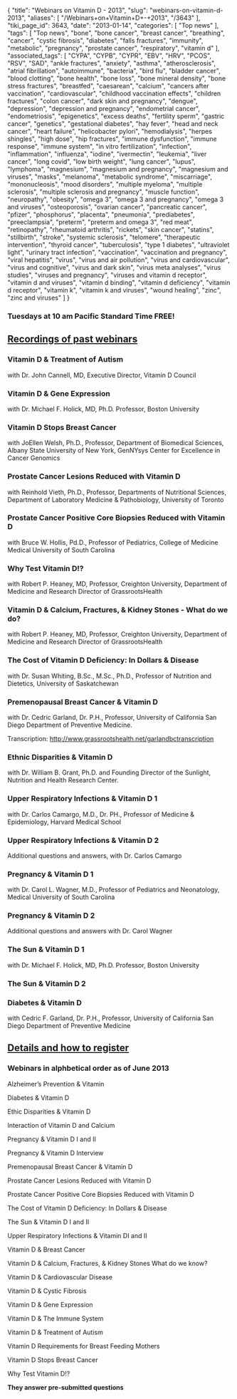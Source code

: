 {
    "title": "Webinars on Vitamin D - 2013",
    "slug": "webinars-on-vitamin-d-2013",
    "aliases": [
        "/Webinars+on+Vitamin+D+-+2013",
        "/3643"
    ],
    "tiki_page_id": 3643,
    "date": "2013-01-14",
    "categories": [
        "Top news"
    ],
    "tags": [
        "Top news",
        "bone",
        "bone cancer",
        "breast cancer",
        "breathing",
        "cancer",
        "cystic fibrosis",
        "diabetes",
        "falls fractures",
        "immunity",
        "metabolic",
        "pregnancy",
        "prostate cancer",
        "respiratory",
        "vitamin d"
    ],
    "associated_tags": [
        "CYPA",
        "CYPB",
        "CYPR",
        "EBV",
        "HRV",
        "PCOS",
        "RSV",
        "SAD",
        "ankle fractures",
        "anxiety",
        "asthma",
        "atherosclerosis",
        "atrial fibrillation",
        "autoimmune",
        "bacteria",
        "bird flu",
        "bladder cancer",
        "blood clotting",
        "bone health",
        "bone loss",
        "bone mineral density",
        "bone stress fractures",
        "breastfed",
        "caesarean",
        "calcium",
        "cancers after vaccination",
        "cardiovascular",
        "childhood vaccination effects",
        "children fractures",
        "colon cancer",
        "dark skin and pregnancy",
        "dengue",
        "depression",
        "depression and pregnancy",
        "endometrial cancer",
        "endometriosis",
        "epigenetics",
        "excess deaths",
        "fertility sperm",
        "gastric cancer",
        "genetics",
        "gestational diabetes",
        "hay fever",
        "head and neck cancer",
        "heart failure",
        "helicobacter pylori",
        "hemodialysis",
        "herpes shingles",
        "high dose",
        "hip fractures",
        "immune dysfunction",
        "immune response",
        "immune system",
        "in vitro fertilization",
        "infection",
        "inflammation",
        "influenza",
        "iodine",
        "ivermectin",
        "leukemia",
        "liver cancer",
        "long covid",
        "low birth weight",
        "lung cancer",
        "lupus",
        "lymphoma",
        "magnesium",
        "magnesium and pregnancy",
        "magnesium and viruses",
        "masks",
        "melanoma",
        "metabolic syndrome",
        "miscarriage",
        "mononucleosis",
        "mood disorders",
        "multiple myeloma",
        "multiple sclerosis",
        "multiple sclerosis and pregnancy",
        "muscle function",
        "neuropathy",
        "obesity",
        "omega 3",
        "omega 3 and pregnancy",
        "omega 3 and viruses",
        "osteoporosis",
        "ovarian cancer",
        "pancreatic cancer",
        "pfizer",
        "phosphorus",
        "placenta",
        "pneumonia",
        "prediabetes",
        "preeclampsia",
        "preterm",
        "preterm and omega 3",
        "red meat",
        "retinopathy",
        "rheumatoid arthritis",
        "rickets",
        "skin cancer",
        "statins",
        "stillbirth",
        "stroke",
        "systemic sclerosis",
        "telomere",
        "therapeutic intervention",
        "thyroid cancer",
        "tuberculosis",
        "type 1 diabetes",
        "ultraviolet light",
        "urinary tract infection",
        "vaccination",
        "vaccination and pregnancy",
        "viral hepatitis",
        "virus",
        "virus and air pollution",
        "virus and cardiovascular",
        "virus and cognitive",
        "virus and dark skin",
        "virus meta analyses",
        "virus studies",
        "viruses and pregnancy",
        "viruses and vitamin d receptor",
        "vitamin d and viruses",
        "vitamin d binding",
        "vitamin d deficiency",
        "vitamin d receptor",
        "vitamin k",
        "vitamin k and viruses",
        "wound healing",
        "zinc",
        "zinc and viruses"
    ]
}


### Tuesdays at 10 am Pacific Standard Time FREE!

## [Recordings of past webinars](http://www.grassrootshealth.net/index.php/videos)

### Vitamin D & Treatment of Autism

with Dr. John Cannell, MD, Executive Director, Vitamin D Council

### Vitamin D & Gene Expression

with Dr. Michael F. Holick, MD, Ph.D. Professor, Boston University

### Vitamin D Stops Breast Cancer

with JoEllen Welsh, Ph.D., Professor, Department of Biomedical Sciences, Albany State University of New York, GenNYsys Center for Excellence in Cancer Genomics

### Prostate Cancer Lesions Reduced with Vitamin D

with Reinhold Vieth, Ph.D., Professor, Departments of Nutritional Sciences, Department of Laboratory Medicine & Pathobiology, University of Toronto

### Prostate Cancer Positive Core Biopsies Reduced with Vitamin D

with Bruce W. Hollis, Pd.D., Professor of Pediatrics, College of Medicine Medical University of South Carolina

### Why Test Vitamin D!?

with Robert P. Heaney, MD, Professor, Creighton University, Department of Medicine and Research Director of GrassrootsHealth

### Vitamin D & Calcium, Fractures, & Kidney Stones - What do we do?

with Robert P. Heaney, MD, Professor, Creighton University, Department of Medicine and Research Director of GrassrootsHealth

### The Cost of Vitamin D Deficiency: In Dollars & Disease

with Dr. Susan Whiting, B.Sc., M.Sc., Ph.D., Professor of Nutrition and Dietetics, University of Saskatchewan

### Premenopausal Breast Cancer & Vitamin D

with Dr. Cedric Garland, Dr. P.H., Professor, University of California San Diego Department of Preventive Medicine.

Transcription: http://www.grassrootshealth.net/garlandbctranscription

### Ethnic Disparities & Vitamin D

with Dr. William B. Grant, Ph.D. and Founding Director of the Sunlight, Nutrition and Health Research Center.

### Upper Respiratory Infections & Vitamin D 1

with Dr. Carlos Camargo, M.D., Dr. PH., Professor of Medicine & Epidemiology, Harvard Medical School

### Upper Respiratory Infections & Vitamin D 2

Additional questions and answers, with Dr. Carlos Camargo

### Pregnancy & Vitamin D 1

with Dr. Carol L. Wagner, M.D., Professor of Pediatrics and Neonatology, Medical University of South Carolina

### Pregnancy & Vitamin D 2

Additional questions and answers with Dr. Carol Wagner

### The Sun & Vitamin D 1

with Dr. Michael F. Holick, MD, Ph.D. Professor, Boston University

### The Sun & Vitamin D 2

### Diabetes & Vitamin D

with Cedric F. Garland, Dr. P.H., Professor, University of California San Diego Department of Preventive Medicine

## [Details and how to register](http://www.grassrootshealth.net/webinars%20)

### Webinars in alphbetical order as of June 2013

Alzheimer’s Prevention & Vitamin

Diabetes & Vitamin D

Ethic Disparities & Vitamin D

Interaction of Vitamin D and Calcium

Pregnancy & Vitamin D  I and II

Pregnancy & Vitamin D Interview

Premenopausal Breast Cancer & Vitamin D

Prostate Cancer Lesions Reduced with Vitamin D

Prostate Cancer Positive Core Biopsies Reduced with Vitamin D

The Cost of Vitamin D Deficiency: In Dollars & Disease

The Sun & Vitamin D I and II

Upper Respiratory Infections & Vitamin DI and II

Vitamin D & Breast Cancer

Vitamin D & Calcium, Fractures, & Kidney Stones  What do we know?

Vitamin D & Cardiovascular Disease

Vitamin D & Cystic Fibrosis

Vitamin D & Gene Expression

Vitamin D & The Immune System

Vitamin D & Treatment of Autism

Vitamin D Requirements for Breast Feeding Mothers

Vitamin D Stops Breast Cancer

Why Test Vitamin D!?

 **They answer pre-submitted questions**